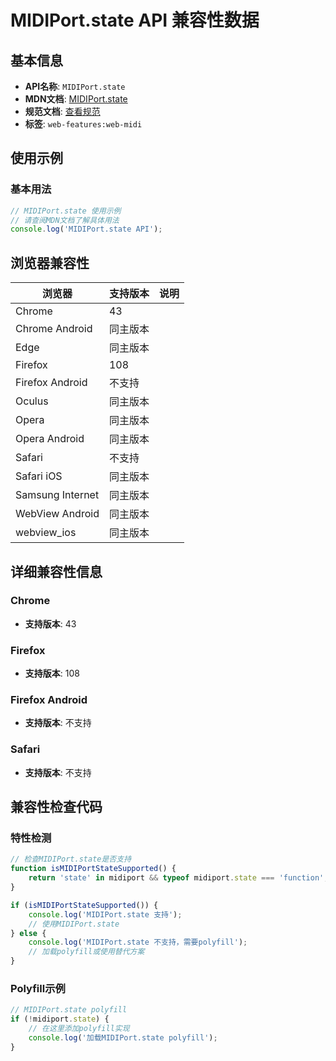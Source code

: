 # MIDIPort.state API 兼容性数据

## 基本信息

- **API名称**: `MIDIPort.state`
- **MDN文档**: [MIDIPort.state](https://developer.mozilla.org/docs/Web/API/MIDIPort/state)
- **规范文档**: [查看规范](https://webaudio.github.io/web-midi-api/#dom-midiport-state)
- **标签**: `web-features:web-midi`

## 使用示例

### 基本用法

```javascript
// MIDIPort.state 使用示例
// 请查阅MDN文档了解具体用法
console.log('MIDIPort.state API');
```

## 浏览器兼容性

| 浏览器 | 支持版本 | 说明 |
|--------|----------|------|
| Chrome | 43 |  |
| Chrome Android | 同主版本 |  |
| Edge | 同主版本 |  |
| Firefox | 108 |  |
| Firefox Android | 不支持 |  |
| Oculus | 同主版本 |  |
| Opera | 同主版本 |  |
| Opera Android | 同主版本 |  |
| Safari | 不支持 |  |
| Safari iOS | 同主版本 |  |
| Samsung Internet | 同主版本 |  |
| WebView Android | 同主版本 |  |
| webview_ios | 同主版本 |  |

## 详细兼容性信息

### Chrome

- **支持版本**: 43

### Firefox

- **支持版本**: 108

### Firefox Android

- **支持版本**: 不支持

### Safari

- **支持版本**: 不支持

## 兼容性检查代码

### 特性检测

```javascript
// 检查MIDIPort.state是否支持
function isMIDIPortStateSupported() {
    return 'state' in midiport && typeof midiport.state === 'function';
}

if (isMIDIPortStateSupported()) {
    console.log('MIDIPort.state 支持');
    // 使用MIDIPort.state
} else {
    console.log('MIDIPort.state 不支持，需要polyfill');
    // 加载polyfill或使用替代方案
}
```

### Polyfill示例

```javascript
// MIDIPort.state polyfill
if (!midiport.state) {
    // 在这里添加polyfill实现
    console.log('加载MIDIPort.state polyfill');
}
```

